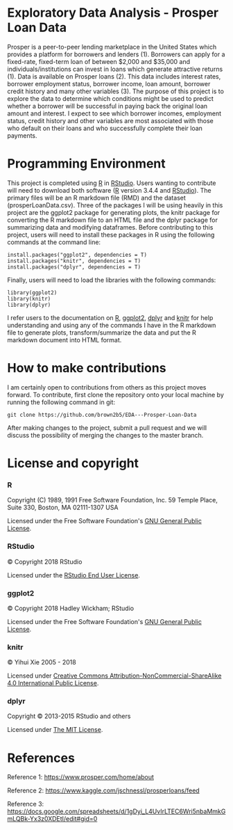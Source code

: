 # Exploratory Data Analysis - Prosper Loan Data
Prosper is a peer-to-peer lending marketplace in the United States which provides a platform for borrowers and lenders (1).  Borrowers can apply for a fixed-rate, fixed-term loan of between $2,000 and $35,000 and individuals/institutions can invest in loans which generate attractive returns (1).  Data is available on Prosper loans (2).  This data includes interest rates, borrower employment status, borrower income, loan amount, borrower credit history and many other variables (3).  The purpose of this project is to explore the data to determine which conditions might be used to predict whether a borrower will be successful in paying back the original loan amount and interest.  I expect to see which borrower incomes, employment status, credit history and other variables are most associated with those who default on their loans and who successfully complete their loan payments.

# Programming Environment
This project is completed using [R](https://www.r-project.org/) in [RStudio](https://www.rstudio.com/).  Users wanting to contribute will need to download both software ([R](https://cran.r-project.org/) version 3.4.4 and [RStudio](https://www.rstudio.com/products/rstudio/download/)).  The primary files will be an R markdown file (RMD) and the dataset (prosperLoanData.csv).  Three of the packages I will be using heavily in this project are the ggplot2 package for generating plots, the knitr package for converting the R markdown file to an HTML file and the dplyr package for summarizing data and modifying dataframes.  Before contributing to this project, users will need to install these packages in R using the following commands at the command line:   
```
install.packages("ggplot2", dependencies = T)
install.packages("knitr", dependencies = T)
install.packages("dplyr", dependencies = T)
```
Finally, users will need to load the libraries with the following commands:

```
library(ggplot2)
library(knitr)
library(dplyr)
```
I refer users to the documentation on [R](https://cran.r-project.org/manuals.html), [ggplot2](http://ggplot2.tidyverse.org/reference/), [dplyr](https://dplyr.tidyverse.org/) and [knitr](https://yihui.name/knitr/demo/manual/) for help understanding and using any of the commands I have in the R markdown file to generate plots, transform/summarize the data and put the R markdown document into HTML format.

# How to make contributions
I am certainly open to contributions from others as this project moves forward.  To contribute, first clone the repository onto your local machine by running the following command in git:
```
git clone https://github.com/brown2b5/EDA---Prosper-Loan-Data
```
After making changes to the project, submit a pull request and we will discuss the possibility of merging the changes to the master branch.

# License and copyright

### R
Copyright (C) 1989, 1991 Free Software Foundation, Inc.
                       59 Temple Place, Suite 330, Boston, MA  02111-1307  USA

Licensed under the Free Software Foundation's [GNU General Public License](https://github.com/brown2b5/EDA---Prosper-Loan-Data/blob/master/R%20License.txt).

### RStudio
© Copyright 2018 RStudio

Licensed under the [RStudio End User License](https://github.com/brown2b5/EDA---Prosper-Loan-Data/blob/master/RStudio%20License.pdf).

### ggplot2
© Copyright 2018 Hadley Wickham; RStudio

Licensed under the Free Software Foundation's [GNU General Public License](https://github.com/brown2b5/EDA---Prosper-Loan-Data/blob/master/ggplot2%20License.txt).

### knitr

© Yihui Xie 2005 - 2018

Licensed under [Creative Commons Attribution-NonCommercial-ShareAlike 4.0 International Public License](https://github.com/brown2b5/EDA---Prosper-Loan-Data/blob/master/knitr%20License.txt).

### dplyr

Copyright © 2013-2015 RStudio and others

Licensed under [The MIT License](https://github.com/brown2b5/EDA---Prosper-Loan-Data/blob/84b067728d43b0f6aacc9f12aa1d598cee047f87/dplyr%20License.txt).

#                       **References**
Reference 1: https://www.prosper.com/home/about

Reference 2: https://www.kaggle.com/jschnessl/prosperloans/feed

Reference 3: https://docs.google.com/spreadsheets/d/1gDyi_L4UvIrLTEC6Wri5nbaMmkGmLQBk-Yx3z0XDEtI/edit#gid=0
